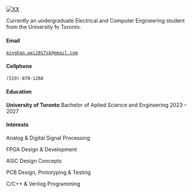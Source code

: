[![XX](https://img.shields.io/badge/XX-github-blue?logo=github)](https://github.com/mikemajka)

Currently an undergraduate Electrical and Computer Engineering student from the University fo Toronto.

#### Email  
<code>minghan.wei2017sk@gmail.com</code>  

#### Cellphone
<code>(519)-870-1268</code> 

#### Education  
**University of Toronto** Bachelor of Aplied Science and Engineering 2023 – 2027

#### Interests  
Analog & Digital Signal Processing

FPGA Design & Development

ASIC Design Concepts

PCB Design, Prototyping & Testing

C/C++ & Verilog Programming